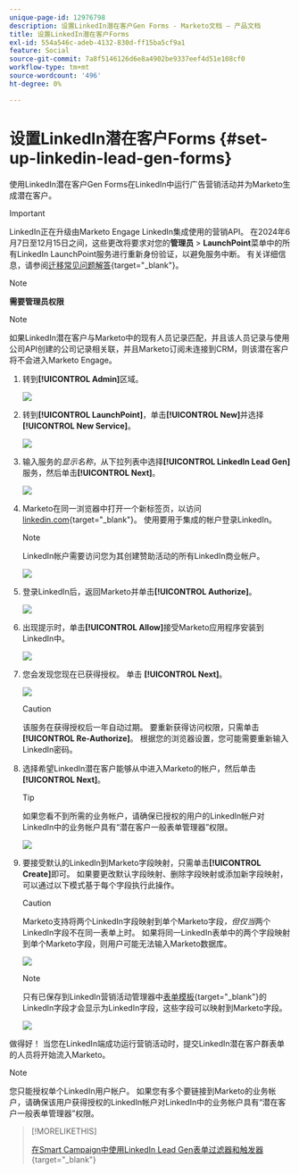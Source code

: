 ```yaml
---
unique-page-id: 12976798
description: 设置LinkedIn潜在客户Gen Forms - Marketo文档 — 产品文档
title: 设置LinkedIn潜在客户Forms
exl-id: 554a546c-adeb-4132-830d-ff15ba5cf9a1
feature: Social
source-git-commit: 7a8f5146126d6e8a4902be9337eef4d51e108cf0
workflow-type: tm+mt
source-wordcount: '496'
ht-degree: 0%

---
```


# 设置LinkedIn潜在客户Forms {#set-up-linkedin-lead-gen-forms}

使用LinkedIn潜在客户Gen Forms在LinkedIn中运行广告营销活动并为Marketo生成潜在客户。

>[!IMPORTANT]
>
>LinkedIn正在升级由Marketo Engage LinkedIn集成使用的营销API。 在2024年6月7日至12月15日之间，这些更改将要求对您的&#x200B;**管理员** > **LaunchPoint**&#x200B;菜单中的所有LinkedIn LaunchPoint服务进行重新身份验证，以避免服务中断。 有关详细信息，请参阅[迁移常见问题解答](https://nation.marketo.com/t5/employee-blogs/linkedin-re-authentication-required/ba-p/347794){target="_blank"}。

>[!NOTE]
>
>**需要管理员权限**

>[!NOTE]
>
>如果LinkedIn潜在客户与Marketo中的现有人员记录匹配，并且该人员记录与使用公司API创建的公司记录相关联，并且Marketo订阅未连接到CRM，则该潜在客户将不会进入Marketo Engage。

1. 转到&#x200B;**[!UICONTROL Admin]**&#x200B;区域。

   ![](assets/set-up-linkedin-lead-gen-forms-1.png)

1. 转到&#x200B;**[!UICONTROL LaunchPoint]**，单击&#x200B;**[!UICONTROL New]**&#x200B;并选择&#x200B;**[!UICONTROL New Service]**。

   ![](assets/set-up-linkedin-lead-gen-forms-2.png)

1. 输入服务的&#x200B;_显示名称_，从下拉列表中选择&#x200B;**[!UICONTROL LinkedIn Lead Gen]**&#x200B;服务，然后单击&#x200B;**[!UICONTROL Next]**。

   ![](assets/set-up-linkedin-lead-gen-forms-3.png)

1. Marketo在同一浏览器中打开一个新标签页，以访问[linkedin.com](https://www.linkedin.com){target="_blank"}。 使用要用于集成的帐户登录LinkedIn。

   >[!NOTE]
   >
   >LinkedIn帐户需要访问您为其创建赞助活动的所有LinkedIn商业帐户。

   ![](assets/set-up-linkedin-lead-gen-forms-4.png)

1. 登录LinkedIn后，返回Marketo并单击&#x200B;**[!UICONTROL Authorize]**。

   ![](assets/set-up-linkedin-lead-gen-forms-5.png)

1. 出现提示时，单击&#x200B;**[!UICONTROL Allow]**&#x200B;接受Marketo应用程序安装到LinkedIn中。

   ![](assets/set-up-linkedin-lead-gen-forms-6.png)

1. 您会发现您现在已获得授权。 单击 **[!UICONTROL Next]**。

   ![](assets/set-up-linkedin-lead-gen-forms-7.png)

   >[!CAUTION]
   >
   >该服务在获得授权后一年自动过期。 要重新获得访问权限，只需单击&#x200B;**[!UICONTROL Re-Authorize]**。 根据您的浏览器设置，您可能需要重新输入LinkedIn密码。

1. 选择希望LinkedIn潜在客户能够从中进入Marketo的帐户，然后单击&#x200B;**[!UICONTROL Next]**。

   >[!TIP]
   >
   >如果您看不到所需的业务帐户，请确保已授权的用户的LinkedIn帐户对LinkedIn中的业务帐户具有“潜在客户一般表单管理器”权限。

   ![](assets/set-up-linkedin-lead-gen-forms-8.png)

1. 要接受默认的LinkedIn到Marketo字段映射，只需单击&#x200B;**[!UICONTROL Create]**&#x200B;即可。 如果要更改默认字段映射、删除字段映射或添加新字段映射，可以通过以下模式基于每个字段执行此操作。

   >[!CAUTION]
   >
   >Marketo支持将两个LinkedIn字段映射到单个Marketo字段&#x200B;_，但仅当_&#x200B;两个LinkedIn字段不在同一表单上时。 如果将同一LinkedIn表单中的两个字段映射到单个Marketo字段，则用户可能无法输入Marketo数据库。

   ![](assets/set-up-linkedin-lead-gen-forms-9.png)

   >[!NOTE]
   >
   >只有已保存到LinkedIn营销活动管理器中[表单模板](https://www.linkedin.com/help/lms/answer/79634){target="_blank"}的LinkedIn字段才会显示为LinkedIn字段，这些字段可以映射到Marketo字段。

   ![](assets/set-up-linkedin-lead-gen-forms-10.png)

做得好！ 当您在LinkedIn端成功运行营销活动时，提交LinkedIn潜在客户群表单的人员将开始流入Marketo。

>[!NOTE]
>
>您只能授权单个LinkedIn用户帐户。 如果您有多个要链接到Marketo的业务帐户，请确保该用户获得授权的LinkedIn帐户对LinkedIn中的业务帐户具有“潜在客户一般表单管理器”权限。

>[!MORELIKETHIS]
>
>[在Smart Campaign中使用LinkedIn Lead Gen表单过滤器和触发器](/help/marketo/product-docs/demand-generation/social/social-functions/use-linkedin-lead-gen-form-filters-and-triggers-in-a-smart-campaign.md){target="_blank"}
